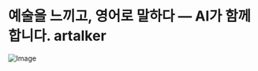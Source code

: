 # 예술을 느끼고, 영어로 말하다 — AI가 함께합니다. artalker

![Image](https://github.com/user-attachments/assets/9018d740-dee2-4cc2-89e5-a635c385fe9b)
